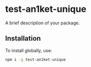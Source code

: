 # test-an1ket-unique

A brief description of your package.

## Installation

To install globally, use:

```bash
npm i -g test-an1ket-unique
```
